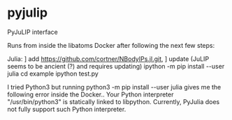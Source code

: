 # pyjulip

PyJuLIP interface

Runs from inside the libatoms Docker after following the next few steps:

Julia: ] add https://github.com/cortner/NBodyIPs.jl.git, ] update (JuLIP seems to be ancient (?) and requires updating)
ipython -m pip install --user julia
cd example
ipython test.py

I tried Python3 but running python3 -m pip install --user julia gives me the following error inside the Docker..
Your Python interpreter "/usr/bin/python3"
is statically linked to libpython.  Currently, PyJulia does not fully
support such Python interpreter.
